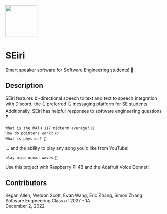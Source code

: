 <img src="https://cdn.discordapp.com/attachments/1035171184528064625/1048411328605331526/Screen_Shot_2022-12-02_at_8.32.15_PM.png" width="100" />`

# SEiri 

Smart speaker software for Software Engineering students! 🧠
## Description
SEiri features bi-directional speech to text and text to speech integration with Discord, the 👆 preferred 👆 messaging platform for SE students. Additionally, SEiri has helpful responses to software engineering questions ❓ ...

```
What is the MATH 117 midterm average? 📐
How do pointers work? 👉
What is physics? 💫
```

... and the ability to play any song you'd like from YouTube!

```
play nice ocean waves 🎵
```
Use this project with Raspberry Pi 4B and the Adafruit Voice Bonnet!

## Contributors
Kegan Allen, Weldon Scott, Evan Wang, Eric Zhang, Simon Zhang \
Software Engineering Class of 2027 - 1A \
December 2, 2022
